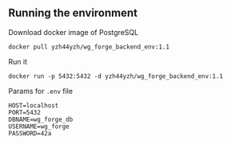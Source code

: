## Running the environment
Download docker image of PostgreSQL
```
docker pull yzh44yzh/wg_forge_backend_env:1.1
```
Run it
```
docker run -p 5432:5432 -d yzh44yzh/wg_forge_backend_env:1.1
```
Params for ```.env``` file
```
HOST=localhost
PORT=5432
DBNAME=wg_forge_db
USERNAME=wg_forge
PASSWORD=42a
```
